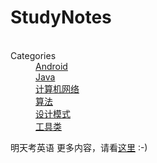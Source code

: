 # StudyNotes

<dl>
   <dt>Categories</dt>
   <dd><a href="#Android">Android</a></dd>
   <dd><a href="#Java">Java</a></dd>
   <dd><a href="#ComputerNetwork">计算机网络</a></dd>
   <dd><a href="#Algorithms">算法</a></dd>
   <dd><a href="#DesignPatterns">设计模式</a></dd>
   <dd><a href="#Utils">工具类</a></dd>
</dl>







 明天考英语
更多内容，请看[这里](https://barackbao.cn) :-) 





